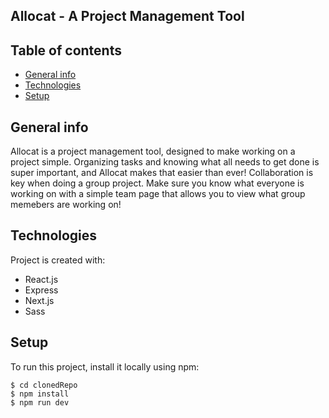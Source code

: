 **Allocat - A Project Management Tool**
---------------------------------------

## Table of contents
* [General info](#general-info)
* [Technologies](#technologies)
* [Setup](#setup)

## General info
Allocat is a project management tool, designed to make working on a project simple.
Organizing tasks and knowing what all needs to get done is super important, and Allocat makes that
easier than ever! Collaboration is key when doing a group project. Make sure you know what everyone is working 
on with a simple team page that allows you to view what group memebers are working on!
	
## Technologies
Project is created with:
* React.js
* Express
* Next.js
* Sass

## Setup
To run this project, install it locally using npm:

```
$ cd clonedRepo
$ npm install
$ npm run dev
